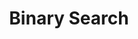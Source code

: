 ---
title: "Binary Search"
description: "All solutions leetcode Top Interview 150 Array & String Solutions"
pubDate: "2024"
heroImage: "../img/post.jpeg"
---